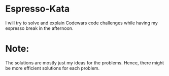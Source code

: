 # Espresso-Kata
I will try to solve and explain Codewars code challenges while having my espresso break in the afternoon.
# Note:
The solutions are mostly just my ideas for the problems. Hence, there might be more efficient solutions for each problem.
